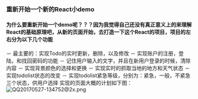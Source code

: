 ### 重新开始一个新的React小demo

#### 为什么要重新开始一个demo呢？？？因为我觉得自己还没有真正意义上的来理解React的基础原理吧，从新的页面开始，去打造一下这个React的项目，项目的左右分为以下几个功能

  － 最主要的：实现Todo的实时更新，删除，以及修改
  － 实现账户的注册，登陆，和找回密码的功能
  － 记住用户输入的文字，并且在新用户登录的时候，清除内容
  － 实现背景颜色的选择和更换
  － 实现实时的抓取当地的地方和天气状态
  － 实现todolist状态的改变
  － 实现todolist紧急等级，分别为：紧急，一般，不紧急三个状态，供用户选择
实现的页面大概的计划如下图：
![QQ20170527-134752@2x.png](http://upload-images.jianshu.io/upload_images/3257837-cb65fa1cf8035bbc.png?imageMogr2/auto-orient/strip%7CimageView2/2/w/1240)